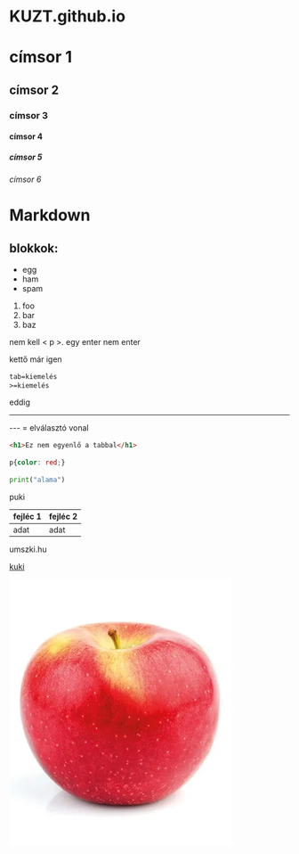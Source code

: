 # KUZT.github.io
 
# címsor 1
## címsor 2
### címsor 3
#### címsor 4
##### címsor 5
###### címsor 6
#
# Markdown

## blokkok:
- egg
- ham
- spam

1. foo
1. bar
1. baz

nem kell < p >.
egy enter nem enter

kettő már igen

    tab=kiemelés
    >=kiemelés
eddig

---
--- = elválasztó vonal

```html
<h1>Ez nem egyenlő a tabbal</h1>
```

```css
p{color: red;}
```
```python
print("alama")
```


puki



fejléc 1 | fejléc 2
---------|---------
adat | adat | kuki

umszki.hu

[kuki](http://umszki.hu/)

![womp](160320.webp)
